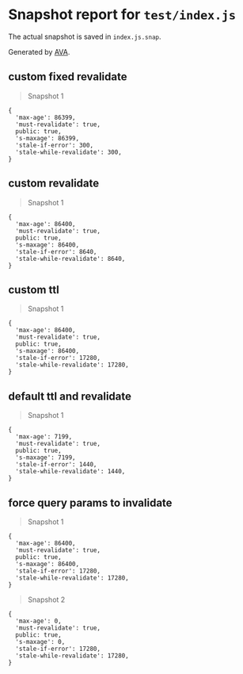 # Snapshot report for `test/index.js`

The actual snapshot is saved in `index.js.snap`.

Generated by [AVA](https://avajs.dev).

## custom fixed revalidate

> Snapshot 1

    {
      'max-age': 86399,
      'must-revalidate': true,
      public: true,
      's-maxage': 86399,
      'stale-if-error': 300,
      'stale-while-revalidate': 300,
    }

## custom revalidate

> Snapshot 1

    {
      'max-age': 86400,
      'must-revalidate': true,
      public: true,
      's-maxage': 86400,
      'stale-if-error': 8640,
      'stale-while-revalidate': 8640,
    }

## custom ttl

> Snapshot 1

    {
      'max-age': 86400,
      'must-revalidate': true,
      public: true,
      's-maxage': 86400,
      'stale-if-error': 17280,
      'stale-while-revalidate': 17280,
    }

## default ttl and revalidate

> Snapshot 1

    {
      'max-age': 7199,
      'must-revalidate': true,
      public: true,
      's-maxage': 7199,
      'stale-if-error': 1440,
      'stale-while-revalidate': 1440,
    }

## force query params to invalidate

> Snapshot 1

    {
      'max-age': 86400,
      'must-revalidate': true,
      public: true,
      's-maxage': 86400,
      'stale-if-error': 17280,
      'stale-while-revalidate': 17280,
    }

> Snapshot 2

    {
      'max-age': 0,
      'must-revalidate': true,
      public: true,
      's-maxage': 0,
      'stale-if-error': 17280,
      'stale-while-revalidate': 17280,
    }
